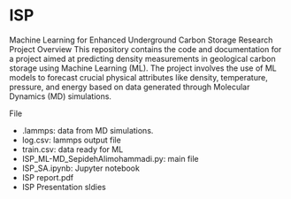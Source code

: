 # ISP
Machine Learning for Enhanced Underground Carbon Storage Research
Project Overview
This repository contains the code and documentation for a project aimed at predicting density measurements in geological carbon storage using Machine Learning (ML). The project involves the use of ML models to forecast crucial physical attributes like density, temperature, pressure, and energy based on data generated through Molecular Dynamics (MD) simulations.

File
* .lammps: data from MD simulations. 
* log.csv: lammps output file
* train.csv: data ready for ML
* ISP_ML-MD_SepidehAlimohammadi.py: main file
* ISP_SA.ipynb: Jupyter notebook
* ISP report.pdf
* ISP Presentation sldies
